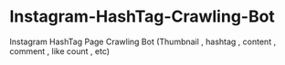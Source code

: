 # Instagram-HashTag-Crawling-Bot
Instagram HashTag Page Crawling Bot (Thumbnail , hashtag , content , comment , like count , etc)
